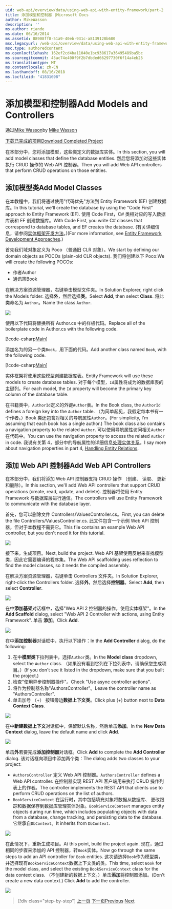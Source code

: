 ```yaml
---
uid: web-api/overview/data/using-web-api-with-entity-framework/part-2
title: 添加模型和控制器 |Microsoft Docs
author: MikeWasson
description: ''
ms.author: riande
ms.date: 06/16/2014
ms.assetid: 88908ff8-51a9-40eb-931c-a8139128b680
msc.legacyurl: /web-api/overview/data/using-web-api-with-entity-framework/part-2
msc.type: authoredcontent
ms.openlocfilehash: 162ef2cd4ba11040e1bc938617a36495489ba5bc
ms.sourcegitcommit: 45ac74e400f9f2b7dbded66297730f6f14a4eb25
ms.translationtype: MT
ms.contentlocale: zh-CN
ms.lasthandoff: 08/16/2018
ms.locfileid: "41831698"
---
```

<a name="add-models-and-controllers"></a><span data-ttu-id="4111e-102">添加模型和控制器</span><span class="sxs-lookup"><span data-stu-id="4111e-102">Add Models and Controllers</span></span>
====================
<span data-ttu-id="4111e-103">通过[Mike Wasson](https://github.com/MikeWasson)</span><span class="sxs-lookup"><span data-stu-id="4111e-103">by [Mike Wasson](https://github.com/MikeWasson)</span></span>

[<span data-ttu-id="4111e-104">下载已完成的项目</span><span class="sxs-lookup"><span data-stu-id="4111e-104">Download Completed Project</span></span>](https://github.com/MikeWasson/BookService)

<span data-ttu-id="4111e-105">在本部分中，您将添加模型，这些类定义的数据库实体。</span><span class="sxs-lookup"><span data-stu-id="4111e-105">In this section, you will add model classes that define the database entities.</span></span> <span data-ttu-id="4111e-106">然后您将添加对这些实体执行 CRUD 操作的 Web API 控制器。</span><span class="sxs-lookup"><span data-stu-id="4111e-106">Then you will add Web API controllers that perform CRUD operations on those entities.</span></span>

## <a name="add-model-classes"></a><span data-ttu-id="4111e-107">添加模型类</span><span class="sxs-lookup"><span data-stu-id="4111e-107">Add Model Classes</span></span>

<span data-ttu-id="4111e-108">在本教程中，我们将通过使用"代码优先"方法到 Entity Framework (EF) 创建数据库。</span><span class="sxs-lookup"><span data-stu-id="4111e-108">In this tutorial, we'll create the database by using the "Code First" approach to Entity Framework (EF).</span></span> <span data-ttu-id="4111e-109">使用 Code First，C# 类相对应的写入数据库表和 EF 创建数据库。</span><span class="sxs-lookup"><span data-stu-id="4111e-109">With Code First, you write C# classes that correspond to database tables, and EF creates the database.</span></span> <span data-ttu-id="4111e-110">(有关详细信息，请参阅[实体框架开发方法](https://msdn.microsoft.com/library/ms178359%28v=vs.110%29.aspx#dbfmfcf)。)</span><span class="sxs-lookup"><span data-stu-id="4111e-110">(For more information, see [Entity Framework Development Approaches](https://msdn.microsoft.com/library/ms178359%28v=vs.110%29.aspx#dbfmfcf).)</span></span>

<span data-ttu-id="4111e-111">首先我们域对象定义为 Poco （普通旧 CLR 对象）。</span><span class="sxs-lookup"><span data-stu-id="4111e-111">We start by defining our domain objects as POCOs (plain-old CLR objects).</span></span> <span data-ttu-id="4111e-112">我们将创建以下 Poco:</span><span class="sxs-lookup"><span data-stu-id="4111e-112">We will create the following POCOs:</span></span>

- <span data-ttu-id="4111e-113">作者</span><span class="sxs-lookup"><span data-stu-id="4111e-113">Author</span></span>
- <span data-ttu-id="4111e-114">通讯簿</span><span class="sxs-lookup"><span data-stu-id="4111e-114">Book</span></span>

<span data-ttu-id="4111e-115">在解决方案资源管理器，右键单击模型文件夹。</span><span class="sxs-lookup"><span data-stu-id="4111e-115">In Solution Explorer, right click the Models folder.</span></span> <span data-ttu-id="4111e-116">选择**外**，然后选择**类**。</span><span class="sxs-lookup"><span data-stu-id="4111e-116">Select **Add**, then select **Class**.</span></span> <span data-ttu-id="4111e-117">将此类命名为 `Author`。</span><span class="sxs-lookup"><span data-stu-id="4111e-117">Name the class `Author`.</span></span>

![](part-2/_static/image1.png)

<span data-ttu-id="4111e-118">使用以下代码将替换所有 Author.cs 中的样板代码。</span><span class="sxs-lookup"><span data-stu-id="4111e-118">Replace all of the boilerplate code in Author.cs with the following code.</span></span>

[!code-csharp[Main](part-2/samples/sample1.cs)]

<span data-ttu-id="4111e-119">添加名为的另一个类`Book`，用下面的代码。</span><span class="sxs-lookup"><span data-stu-id="4111e-119">Add another class named `Book`, with the following code.</span></span>

[!code-csharp[Main](part-2/samples/sample2.cs)]

<span data-ttu-id="4111e-120">实体框架将使用这些模型创建数据库表。</span><span class="sxs-lookup"><span data-stu-id="4111e-120">Entity Framework will use these models to create database tables.</span></span> <span data-ttu-id="4111e-121">对于每个模型，`Id`属性将成为的数据库表的主键列。</span><span class="sxs-lookup"><span data-stu-id="4111e-121">For each model, the `Id` property will become the primary key column of the database table.</span></span>

<span data-ttu-id="4111e-122">在书籍类中，`AuthorId`定义的外键`Author`表。</span><span class="sxs-lookup"><span data-stu-id="4111e-122">In the Book class, the `AuthorId` defines a foreign key into the `Author` table.</span></span> <span data-ttu-id="4111e-123">（为简单起见，我假定每本书有一个作者。）Book 类还包含对相关的导航属性`Author`。</span><span class="sxs-lookup"><span data-stu-id="4111e-123">(For simplicity, I'm assuming that each book has a single author.) The book class also contains a navigation property to the related `Author`.</span></span> <span data-ttu-id="4111e-124">可以使用导航属性访问相关`Author`在代码中。</span><span class="sxs-lookup"><span data-stu-id="4111e-124">You can use the navigation property to access the related `Author` in code.</span></span> <span data-ttu-id="4111e-125">我说有关第 4，部分中的导航属性的详细信息[处理实体关系](part-4.md)。</span><span class="sxs-lookup"><span data-stu-id="4111e-125">I say more about navigation properties in part 4, [Handling Entity Relations](part-4.md).</span></span>

## <a name="add-web-api-controllers"></a><span data-ttu-id="4111e-126">添加 Web API 控制器</span><span class="sxs-lookup"><span data-stu-id="4111e-126">Add Web API Controllers</span></span>

<span data-ttu-id="4111e-127">在本部分中，我们将添加 Web API 控制器支持 CRUD 操作 （创建、 读取、 更新和删除）。</span><span class="sxs-lookup"><span data-stu-id="4111e-127">In this section, we'll add Web API controllers that support CRUD operations (create, read, update, and delete).</span></span> <span data-ttu-id="4111e-128">控制器将使用 Entity Framework 与数据库层进行通信。</span><span class="sxs-lookup"><span data-stu-id="4111e-128">The controllers will use Entity Framework to communicate with the database layer.</span></span>

<span data-ttu-id="4111e-129">首先，您可以删除文件 Controllers/ValuesController.cs。</span><span class="sxs-lookup"><span data-stu-id="4111e-129">First, you can delete the file Controllers/ValuesController.cs.</span></span> <span data-ttu-id="4111e-130">此文件包含一个示例 Web API 控制器，但对于本教程不需要它。</span><span class="sxs-lookup"><span data-stu-id="4111e-130">This file contains an example Web API controller, but you don't need it for this tutorial.</span></span>

![](part-2/_static/image2.png)

<span data-ttu-id="4111e-131">接下来，生成项目。</span><span class="sxs-lookup"><span data-stu-id="4111e-131">Next, build the project.</span></span> <span data-ttu-id="4111e-132">Web API 基架使用反射来查找模型类，因此它需要编译的程序集。</span><span class="sxs-lookup"><span data-stu-id="4111e-132">The Web API scaffolding uses reflection to find the model classes, so it needs the compiled assembly.</span></span>

<span data-ttu-id="4111e-133">在解决方案资源管理器，右键单击 Controllers 文件夹。</span><span class="sxs-lookup"><span data-stu-id="4111e-133">In Solution Explorer, right-click the Controllers folder.</span></span> <span data-ttu-id="4111e-134">选择**外**，然后选择**控制器**。</span><span class="sxs-lookup"><span data-stu-id="4111e-134">Select **Add**, then select **Controller**.</span></span>

![](part-2/_static/image3.png)

<span data-ttu-id="4111e-135">在中**添加基架**对话框中，选择"Web API 2 控制器的操作，使用实体框架"。</span><span class="sxs-lookup"><span data-stu-id="4111e-135">In the **Add Scaffold** dialog, select "Web API 2 Controller with actions, using Entity Framework".</span></span> <span data-ttu-id="4111e-136">单击 **添加**。</span><span class="sxs-lookup"><span data-stu-id="4111e-136">Click **Add**.</span></span>

![](part-2/_static/image4.png)

<span data-ttu-id="4111e-137">在中**添加控制器**对话框中，执行以下操作：</span><span class="sxs-lookup"><span data-stu-id="4111e-137">In the **Add Controller** dialog, do the following:</span></span>

1. <span data-ttu-id="4111e-138">在中**模型类**下拉列表中，选择`Author`类。</span><span class="sxs-lookup"><span data-stu-id="4111e-138">In the **Model class** dropdown, select the `Author` class.</span></span> <span data-ttu-id="4111e-139">（如果没有看到它列在下拉列表中，请确保您生成项目。）</span><span class="sxs-lookup"><span data-stu-id="4111e-139">(If you don't see it listed in the dropdown, make sure that you built the project.)</span></span>
2. <span data-ttu-id="4111e-140">检查"使用异步控制器操作"。</span><span class="sxs-lookup"><span data-stu-id="4111e-140">Check "Use async controller actions".</span></span>
3. <span data-ttu-id="4111e-141">将作为控制器名称&quot;AuthorsController&quot;。</span><span class="sxs-lookup"><span data-stu-id="4111e-141">Leave the controller name as &quot;AuthorsController&quot;.</span></span>
4. <span data-ttu-id="4111e-142">单击加号 （+） 按钮旁边**数据上下文类**。</span><span class="sxs-lookup"><span data-stu-id="4111e-142">Click plus (+) button next to **Data Context Class**.</span></span>

![](part-2/_static/image5.png)

<span data-ttu-id="4111e-143">在中**新建数据上下文**对话框中，保留默认名称，然后单击**添加**。</span><span class="sxs-lookup"><span data-stu-id="4111e-143">In the **New Data Context** dialog, leave the default name and click **Add**.</span></span>

![](part-2/_static/image6.png)

<span data-ttu-id="4111e-144">单击**外**若要完成**添加控制器**对话框。</span><span class="sxs-lookup"><span data-stu-id="4111e-144">Click **Add** to complete the **Add Controller** dialog.</span></span> <span data-ttu-id="4111e-145">该对话框向项目中添加两个类：</span><span class="sxs-lookup"><span data-stu-id="4111e-145">The dialog adds two classes to your project:</span></span>

- <span data-ttu-id="4111e-146">`AuthorsController` 定义 Web API 控制器。</span><span class="sxs-lookup"><span data-stu-id="4111e-146">`AuthorsController` defines a Web API controller.</span></span> <span data-ttu-id="4111e-147">在控制器实现 REST API 客户端用来执行 CRUD 操作列表上的作者。</span><span class="sxs-lookup"><span data-stu-id="4111e-147">The controller implements the REST API that clients use to perform CRUD operations on the list of authors.</span></span>
- <span data-ttu-id="4111e-148">`BookServiceContext` 在运行时，其中包括填充对象将数据从数据库、 更改跟踪和数据保存到数据库管理实体对象。</span><span class="sxs-lookup"><span data-stu-id="4111e-148">`BookServiceContext` manages entity objects during run time, which includes populating objects with data from a database, change tracking, and persisting data to the database.</span></span> <span data-ttu-id="4111e-149">它继承自`DbContext`。</span><span class="sxs-lookup"><span data-stu-id="4111e-149">It inherits from `DbContext`.</span></span>

![](part-2/_static/image7.png)

<span data-ttu-id="4111e-150">在此情况下，重新生成项目。</span><span class="sxs-lookup"><span data-stu-id="4111e-150">At this point, build the project again.</span></span> <span data-ttu-id="4111e-151">现在，通过相同的步骤来添加的 API 控制器，转`Book`实体。</span><span class="sxs-lookup"><span data-stu-id="4111e-151">Now go through the same steps to add an API controller for `Book` entities.</span></span> <span data-ttu-id="4111e-152">这次请选择`Book`作为模型类，并选择现有`BookServiceContext`数据上下文类的类。</span><span class="sxs-lookup"><span data-stu-id="4111e-152">This time, select `Book` for the model class, and select the existing `BookServiceContext` class for the data context class.</span></span> <span data-ttu-id="4111e-153">（不创建新的数据上下文。）单击**添加**将控制器添加。</span><span class="sxs-lookup"><span data-stu-id="4111e-153">(Don't create a new data context.) Click **Add** to add the controller.</span></span>

![](part-2/_static/image8.png)

> [!div class="step-by-step"]
> <span data-ttu-id="4111e-154">[上一页](part-1.md)
> [下一页](part-3.md)</span><span class="sxs-lookup"><span data-stu-id="4111e-154">[Previous](part-1.md)
[Next](part-3.md)</span></span>
